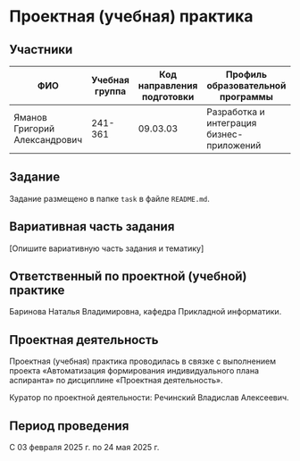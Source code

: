 # Проектная (учебная) практика

## Участники

| ФИО | Учебная группа | Код направления подготовки | Профиль образовательной программы |
|------|----------------|---------------------------|-----------------------------------|
| Яманов Григорий Александрович | 241-361 | 09.03.03 | Разработка и интеграция бизнес-приложений |

## Задание
Задание размещено в папке `task` в файле `README.md`.

## Вариативная часть задания
[Опишите вариативную часть задания и тематику]

## Ответственный по проектной (учебной) практике
Баринова Наталья Владимировна, кафедра Прикладной информатики.

## Проектная деятельность
Проектная (учебная) практика проводилась в связке с выполнением проекта «Автоматизация формирования индивидуального плана аспиранта» по дисциплине «Проектная деятельность».

Куратор по проектной деятельности: Речинский Владислав Алексеевич.

## Период проведения
С 03 февраля 2025 г. по 24 мая 2025 г.
